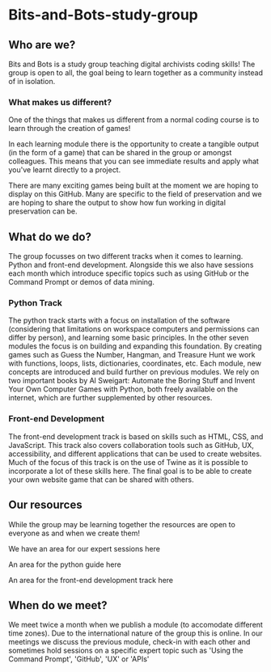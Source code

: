 # Bits-and-Bots-study-group

## Who are we?
Bits and Bots is a study group teaching digital archivists coding skills! The group is open to all, the goal being to learn together as a community instead of in isolation.

### What makes us different?

One of the things that makes us different from a normal coding course is to learn through the creation of games!

In each learning module there is the opportunity to create a tangible output (in the form of a game) that can be shared in the group or amongst colleagues. This means that you can see immediate results and apply what you've learnt directly to a project. 

There are many exciting games being built at the moment we are hoping to display on this GitHub. Many are specific to the field of preservation and we are hoping to share the output to show how fun working in digital preservation can be. 

## What do we do?

The group focusses on two different tracks when it comes to learning. Python and front-end development. Alongside this we also have sessions each month which introduce specific topics such as using GitHub or the Command Prompt or demos of data mining.

### Python Track
The python track starts with a focus on installation of the software (considering that limitations on workspace computers and permissions can differ by person), and learning some basic principles. In the other seven modules the focus is on building and expanding this foundation. By creating games such as Guess the Number, Hangman, and Treasure Hunt we work with functions, loops, lists, dictionaries, coordinates, etc. Each module, new concepts are introduced and build further on previous modules. We rely on two important books by Al Sweigart: Automate the Boring Stuff and Invent Your Own Computer Games with Python, both freely available on the internet, which are further supplemented by other resources.

### Front-end Development
The front-end development track is based on skills such as HTML, CSS, and JavaScript. This track also covers collaboration tools such as GitHub, UX, accessibility, and different applications that can be used to create websites. Much of the focus of this track is on the use of Twine as it is possible to incorporate a lot of these skills here. The final goal is to be able to create your own website game that can be shared with others.

## Our resources
While the group may be learning together the resources are open to everyone as and when we create them!

We have an area for our expert sessions here

An area for the python guide here

An area for the front-end development track here


## When do we meet?
We meet twice a month when we publish a module (to accomodate different time zones). Due to the international nature of the group this is online. In our meetings we discuss the previous module, check-in with each other and sometimes hold sessions on a specific expert topic such as 'Using the Command Prompt', 'GitHub', 'UX' or 'APIs'


